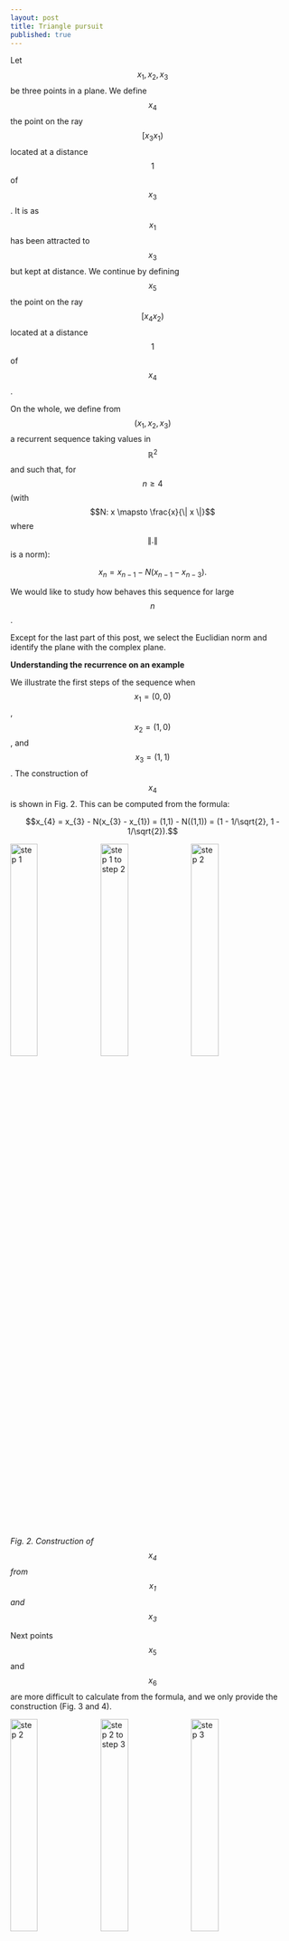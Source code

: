 ```yaml
---
layout: post
title: Triangle pursuit
published: true
---
```

<script src="https://cdn.mathjax.org/mathjax/latest/MathJax.js?config=TeX-AMS-MML_HTMLorMML" type="text/javascript"></script>
Let $$x_1, x_2, x_3$$ be three points in a plane.
We define $$x_4$$ the point on the ray $$[x_3 x_1)$$ located at a distance $$1$$ of $$x_3$$.
It is as $$x_1$$ has been attracted to $$x_3$$ but kept at distance.
We continue by defining $$x_5$$ the point on the ray $$[x_4 x_2)$$ located at a distance $$1$$ of $$x_4$$.

On the whole, we define from $$(x_1, x_2, x_3)$$ a recurrent sequence taking values in $$\mathbb{R}^2$$
and such that, for $$n \geq 4$$ (with $$N: x \mapsto \frac{x}{\| x \|}$$ where $$ \|.\|$$ is a norm):

$$x_{n} = x_{n-1} - N(x_{n-1} - x_{n-3}).$$

We would like to study how behaves this sequence for large $$n$$.


Except for the last part of this post, 
we select the Euclidian norm and identify the plane with the complex plane.

**Understanding the recurrence on an example**

We illustrate the first steps of the sequence when $$x_1=(0,0)$$, $$x_2=(1,0)$$, and $$x_3=(1,1)$$.
The construction of $$x_4$$ is shown in Fig. 2.
This can be computed from the formula:

$$x_{4} = x_{3} - N(x_{3} - x_{1}) = (1,1) - N((1,1)) = (1 - 1/\sqrt{2}, 1 - 1/\sqrt{2}).$$

<img src="../images/2017-6-11-Triangle-pursuit/intro_images/1.png" alt="step 1" width="31%"/>
<img src="../images/2017-6-11-Triangle-pursuit/intro_images/1_begin.png" alt="step 1 to step 2" width="31%"/>
<img src="../images/2017-6-11-Triangle-pursuit/intro_images/1_end.png" alt="step 2" width="31%"/>

*Fig. 2. Construction of $$x_4$$ from $$x_1$$ and $$x_3$$*

Next points $$x_5$$ and $$x_6$$ are more difficult to calculate from the formula, and we only provide the construction (Fig. 3 and 4).

<img src="../images/2017-6-11-Triangle-pursuit/intro_images/2.png" alt="step 2" width="31%"/>
<img src="../images/2017-6-11-Triangle-pursuit/intro_images/2_begin.png" alt="step 2 to step 3" width="31%"/>
<img src="../images/2017-6-11-Triangle-pursuit/intro_images/2_end.png" alt="step 3" width="31%"/>

*Fig. 3. Construction of $$x_5$$ from $$x_2$$ and $$x_4$$*

<img src="../images/2017-6-11-Triangle-pursuit/intro_images/3.png" alt="step 3" width="31%"/>
<img src="../images/2017-6-11-Triangle-pursuit/intro_images/3_begin.png" alt="step 3 to step 4" width="31%"/>
<img src="../images/2017-6-11-Triangle-pursuit/intro_images/3_end.png" alt="step 4" width="31%"/>

*Fig. 4. Construction of $$x_6$$ from $$x_3$$ and $$x_5$$*

After some steps, we obtain $$3$$ adherent points forming an equilateral triangle.
Initial and final steps are shown in Fig. 5.

<center>
<img src="../images/2017-6-11-Triangle-pursuit/intro_images/1.png" alt="step 1"/>
<img src="../images/2017-6-11-Triangle-pursuit/intro_images/14.png" alt="step 14"/>
</center>

*Fig. 5. Initial and final steps*

Note that the sequence may be undefined for some initial triplets (for example when $$x_1 = x_2 = x_3$$).

**Reducing dimension of the problem**
 
Each triplet contains $$6$$ real parameters. We will show that we can reduce the *triangle pursuit* problem to $$1$$ parameter without loss of generality. Explicitly, our final parameter will be $$t \in (0, 2 \pi) \setminus \lbrace \pi \rbrace$$, related with triplet $$(x_1, x_2, x_3) = (0, 1, e^{it})$$.

***Applying rotation and translation***

Suppose that $$(x_n)_n$$ is well-defined from triplet $$(x_1, x_2, x_3)$$.
Let $$\theta \in [0, 2 \pi)$$ and $$b \in \mathbb{C}$$.
Let for $$k \in \lbrace 1, 2, 3 \rbrace$$:
$$x'_k := e^{-i \theta} (x_k - b).$$

Then, for $$k \in \lbrace 1, 2, 3 \rbrace$$, $$x_k = e^{i  \theta} x'_k + b.$$
We rewrite $$x_4$$ as follows:

$$x_4 = x_3 - N(x_3 - x_1) = e^{i  \theta} x'_3 + b - N(e^{i  \theta} x'_3 - e^{i  \theta} x'_1).$$

Because $$N(.)$$ is defined with the Euclidian norm, we obtain:

$$x_4 = e^{i  \theta} x'_3 + b - e^{i  \theta} N( x'_3 - x'_1)
= e^{i  \theta} \left(x'_3 - N( x'_3 - x'_1) \right) + b.$$

Since $$x_4$$ exists, $$x'_3 - N( x'_3 - x'_1)$$ exists and we define:
$$x'_4 := x'_3 - N( x'_3 - x'_1).$$

We can continue and define $$(x'_n)$$ such that for all $$n$$:

$$x'_n := e^{i \theta} x'_n + b.$$

***From 6 to 3 parameters***

Suppose as before that $$(x_n)_n$$ is well-defined from triplet $$(x_1, x_2, x_3)$$.

Rotation and translation have released $$3$$ degree of freedom. 
In this paragraph, we select $$\theta$$ and $$b$$ to obtain a triplet $$(x'_1, x'_2, x'_3)$$
verifying those $$3$$ conditions:

$$x'_1 \text{ on the ray } ]x'3 0),$$

$$x'_2 \in \mathbb{R}^{+},$$

$$\| x'_3 \| = 1.$$

Positions of $$x'_1, x'_2, x'_3$$ are illustrated in Fig. 6.

<img src="../images/2017-6-11-Triangle-pursuit/intro_images/TODO.png" alt="TODO" width="31%"/>

*Fig. 6. TODO*

Calculation is quite tedious, so you can skip it at first reading.

First, we have $$x_3 \neq x_1$$, otherwise $$x_4$$ cannot be defined.

We let:

$$s:= \text{Arg}(x_3 - x_1) \in [0, 2 \pi),$$

$$r:= 1 - \| x_3 - x_1 \| \in (-\infty, 1),$$

$$A \leq 0, t \in [0, 2 \pi) \text{ such that } A e^{-it} = 1 + (x_2 - x_3)e^{-is}.$$

We select:

$$\theta := s - t,$$

$$b:= x_3 - e^{is}.$$

Then:

$$x'_1 = e^{-i \theta}(x_1 - b) = e^{-i s}e^{i t}(x_1 - x_3 + e^{is}).$$

But $$x_1 - x_3 = - \| x_3 - x_1 \| e^{is} = -(1-r) e^{is}$$ so:

$$x'_1 = e^{-i s}e^{i t}e^{is}(-(1-r) + 1) = r e^{it}.$$

$$x'_2 = e^{-i \theta}(x_2 - b) = e^{-is}e^{it}(x_2 - x_3) + e^{it} = e^{it} (1 + (x_2 - x_3) e^{-is}) = A e^{it} e^{-it} = A.$$

$$x'_3 = e^{-i \theta}(x_3 - b) = e^{-is}e^{it}e^{is} = e^{it}.$$
 
So the conclusion.

**From 3 to 1 parameters**
 
 
**Illustration with other norms**
 
 
Continue here






Remember to add illustration like that


<img src="../images/2017-6-11-Triangle-pursuit/illustration/rot_onenorm.png" alt="Illustration. Adherent points of rotated triangles, when norm one is used"/>

*Fig. 1. Illustration explained later in this post*

